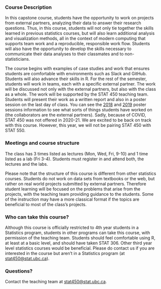 ### Course Description

In this capstone course, students have the opportunity to work on projects from external partners, analyzing
their data to answer their research questions. Thus, in this course, students will not only tie together the
skills learned in previous statistics courses, but will also learn additional analysis and visualization
methods, all in the context of modern computing that supports team work and a reproducible, responsible work
flow. Students will also have the opportunity to develop the skills necessary to communicate their data
analyses to their classmates and to non-statisticians.

The course begins with examples of case studies and work that ensures students are comfortable with
environments such as Slack and GitHub. Students will also advance their skills in R. For the rest of the semester, students will work in teams, each with a specific external partner. The work will be discussed not only with the external partners, but also with the class as a whole. The work will be supported by the STAT 450 teaching team. Students will present their work as a written report and also in a poster session on the last day of class. You can see the [2018](https://www.stat.ubc.ca/poster-session-stat-450-stat-550) and [2019](https://www.stat.ubc.ca/poster-session-stat-450-stat-550-0) poster sessions information to see what sorts of things students have worked on (the collaborators are the external partners). Sadly, because of COVID, STAT 450 was not offered in 2020-21. We are excited to be back on track with this course. However, this year, we will not be pairing STAT 450 with STAT 550.</p>

### Meetings and course structure

The class has 3 times listed as lectures (Mon, Wed, Fri, 9-10) and 1 time listed as a lab (Fri 3-4). Students must register in and attend both, the lectures and the labs.

Please note that the structure of this course is different from other statistics courses. Students do not work on data sets from textbooks or the web, but rather on real world projects submitted by external partners. Therefore student learning will be focused on the problems that arise from the projects, with the teaching team providing guidance to the students. Some of the instruction may have a more classical format if the topics are beneficial to most of the class’s projects.

### Who can take this course?

Although this course is officially restricted to 4th year students in a Statistics program, students in other programs can take this course, with permission of the teaching team. Students should feel comfortable using R, at least at a basic level, and should have taken STAT 306. Other third year level statistics courses would be beneficial. Please do contact us if you are interested in the course but aren’t in a Statistics program (at <a href="mailto:stat450@stat.ubc.ca">stat450@stat.ubc.ca</a>).


### Questions?

Contact the teaching team at <a href="mailto:stat450@stat.ubc.ca">stat450@stat.ubc.ca</a>.